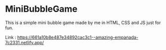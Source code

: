 # MiniBubbleGame
This is a simple mini bubble game made by me in HTML, CSS and JS just for fun. 

Link : https://661a10b8e487e34892cac3c1--amazing-empanada-7c2331.netlify.app/
